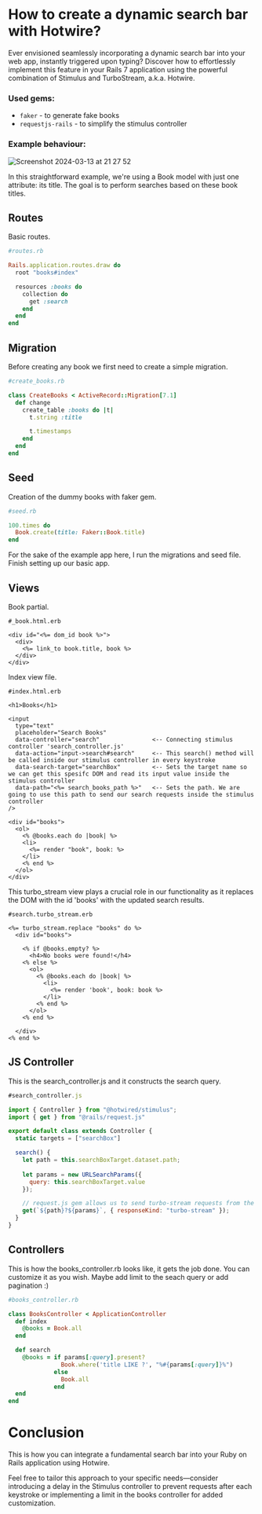 # How to create a dynamic search bar with Hotwire?


Ever envisioned seamlessly incorporating a dynamic search bar into your web app, instantly triggered upon typing? Discover how to effortlessly implement this feature in your Rails 7 application using the powerful combination of Stimulus and TurboStream, a.k.a. Hotwire.
### Used gems:
- `faker` - to generate fake books
- `requestjs-rails` - to simplify the stimulus controller

### Example behaviour:
 
![Screenshot 2024-03-13 at 21 27 52](https://github.com/egemen-dev/egemen-dev.github.io/assets/93445248/616c802e-c15c-40cd-ac56-c6c0cbfb074e)

In this straightforward example, we're using a Book model with just one attribute: its title. The goal is to perform searches based on these book titles.

## Routes
Basic routes.

```ruby
#routes.rb

Rails.application.routes.draw do
  root "books#index"

  resources :books do
    collection do
      get :search
    end
  end
end
```

## Migration
Before creating any book we first need to create a simple migration.

```ruby
#create_books.rb

class CreateBooks < ActiveRecord::Migration[7.1]
  def change
    create_table :books do |t|
      t.string :title

      t.timestamps
    end
  end
end
```

## Seed
Creation of the dummy books with faker gem.

```ruby
#seed.rb

100.times do
  Book.create(title: Faker::Book.title)
end
```
For the sake of the example app here, I run the migrations and seed file. Finish setting up our basic app.

## Views
Book partial.

```erb
#_book.html.erb

<div id="<%= dom_id book %>">
  <div>
    <%= link_to book.title, book %>
  </div>
</div>
```

Index view file.
```erb
#index.html.erb

<h1>Books</h1>

<input
  type="text"
  placeholder="Search Books"
  data-controller="search"               <-- Connecting stimulus controller 'search_controller.js'
  data-action="input->search#search"     <-- This search() method will be called inside our stimulus controller in every keystroke 
  data-search-target="searchBox"         <-- Sets the target name so we can get this spesifc DOM and read its input value inside the stimulus controller
  data-path="<%= search_books_path %>"   <-- Sets the path. We are going to use this path to send our search requests inside the stimulus controller
/>

<div id="books">
  <ol>
    <% @books.each do |book| %>
    <li>
      <%= render "book", book: %>
    </li>
    <% end %>
  </ol>
</div>

```

This turbo_stream view plays a crucial role in our functionality as it replaces the DOM with the id 'books' with the updated search results.

```erb
#search.turbo_stream.erb

<%= turbo_stream.replace "books" do %>
  <div id="books">

    <% if @books.empty? %>
      <h4>No books were found!</h4>
    <% else %>
      <ol>
        <% @books.each do |book| %>
          <li>
            <%= render 'book', book: book %>
          </li>
        <% end %>
      </ol>
    <% end %>

  </div>
<% end %>
```

## JS Controller
This is the search_controller.js and it constructs the search query.

```javascript
#search_controller.js

import { Controller } from "@hotwired/stimulus";
import { get } from "@rails/request.js"

export default class extends Controller {
  static targets = ["searchBox"]

  search() {
    let path = this.searchBoxTarget.dataset.path;
    
    let params = new URLSearchParams({
      query: this.searchBoxTarget.value
    });

    // request.js gem allows us to send turbo-stream requests from the stimulus controller
    get(`${path}?${params}`, { responseKind: "turbo-stream" });
  }
} 
```

## Controllers

This is how the books_controller.rb looks like, it gets the job done. You can customize it as you wish. Maybe add limit to the seach query or add pagination :)

```ruby
#books_controller.rb

class BooksController < ApplicationController
  def index
    @books = Book.all
  end

  def search
    @books = if params[:query].present?
               Book.where('title LIKE ?', "%#{params[:query]}%")
             else
               Book.all
             end
  end
end
```

# Conclusion

This is how you can integrate a fundamental search bar into your Ruby on Rails application using Hotwire.

Feel free to tailor this approach to your specific needs—consider introducing a delay in the Stimulus controller to prevent requests after each keystroke or implementing a limit in the books controller for added customization.
